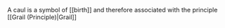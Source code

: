A caul is a symbol of [[birth]] and therefore associated with the principle [[Grail (Principle)|Grail]]